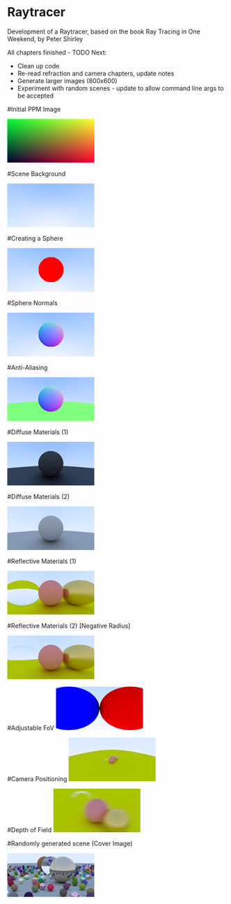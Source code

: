 # Raytracer

Development of a Raytracer, based on the book Ray Tracing in One Weekend, by Peter Shirley

All chapters finished - TODO Next:

- Clean up code
- Re-read refraction and camera chapters, update notes 
- Generate larger images (800x600)
- Experiment with random scenes - update to allow command line args to be accepted


#Initial PPM Image

![Initial Image](https://github.com/track02/Raytracer/blob/master/Images/image.png)

#Scene Background

![Background](https://github.com/track02/Raytracer/blob/master/Images/ray_image.png)

#Creating a Sphere

![Sphere](https://github.com/track02/Raytracer/blob/master/Images/ray_output_sphere.png)

#Sphere Normals

![Sphere Normals](https://github.com/track02/Raytracer/blob/master/Images/ray_image_normal.png)

#Anti-Aliasing

![Anti-Aliasing](https://github.com/track02/Raytracer/blob/master/Images/image_antialiasing.png)

#Diffuse Materials (1)

![Diffuse Materials](https://github.com/track02/Raytracer/blob/master/Images/Ray_Output_Diffuse.png)

#Diffuse Materials (2)

![Diffuse Materials 2](https://github.com/track02/Raytracer/blob/master/Images/Ray_Output_Diffuse_2.png)

#Reflective Materials (1)

![Reflective Materials](https://github.com/track02/Raytracer/blob/master/Images/dielectric_material.png)

#Reflective Materials (2) [Negative Radius]

![Reflective Materials](https://github.com/track02/Raytracer/blob/master/Images/dielectric_material_negative_radius.png)

#Adjustable FoV
![Adjustable FoV](https://github.com/track02/Raytracer/blob/master/Images/fov_camera.png)

#Camera Positioning
![Camera Positioning](https://github.com/track02/Raytracer/blob/master/Images/lookat_camera.png)

#Depth of Field
![DoF](https://github.com/track02/Raytracer/blob/master/Images/Depth_of_Field.png)

#Randomly generated scene (Cover Image)

![Random](https://github.com/track02/Raytracer/blob/master/Images/Random_Scene.png)

